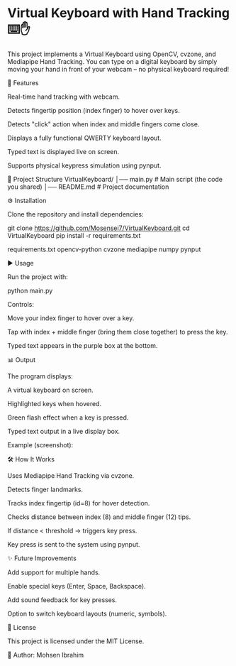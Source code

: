 # Virtual Keyboard with Hand Tracking ⌨️✋

This project implements a Virtual Keyboard using OpenCV, cvzone, and Mediapipe Hand Tracking.
You can type on a digital keyboard by simply moving your hand in front of your webcam – no physical keyboard required!

🚀 Features

Real-time hand tracking with webcam.

Detects fingertip position (index finger) to hover over keys.

Detects "click" action when index and middle fingers come close.

Displays a fully functional QWERTY keyboard layout.

Typed text is displayed live on screen.

Supports physical keypress simulation using pynput.

📂 Project Structure
VirtualKeyboard/
│── main.py             # Main script (the code you shared)
│── README.md           # Project documentation

⚙️ Installation

Clone the repository and install dependencies:

git clone https://github.com/Mosensei7/VirtualKeyboard.git
cd VirtualKeyboard
pip install -r requirements.txt

requirements.txt
opencv-python
cvzone
mediapipe
numpy
pynput

▶️ Usage

Run the project with:

python main.py

Controls:

Move your index finger to hover over a key.

Tap with index + middle finger (bring them close together) to press the key.

Typed text appears in the purple box at the bottom.

📊 Output

The program displays:

A virtual keyboard on screen.

Highlighted keys when hovered.

Green flash effect when a key is pressed.

Typed text output in a live display box.

Example (screenshot):

🛠️ How It Works

Uses Mediapipe Hand Tracking via cvzone.

Detects finger landmarks.

Tracks index fingertip (id=8) for hover detection.

Checks distance between index (8) and middle finger (12) tips.

If distance < threshold → triggers key press.

Key press is sent to the system using pynput.

✨ Future Improvements

Add support for multiple hands.

Enable special keys (Enter, Space, Backspace).

Add sound feedback for key presses.

Option to switch keyboard layouts (numeric, symbols).

📜 License

This project is licensed under the MIT License.

🔗 Author: Mohsen Ibrahim
